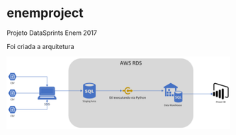 # enemproject
Projeto DataSprints Enem 2017

Foi criada a arquitetura 

![Screenshot](Arquitetura.png)

